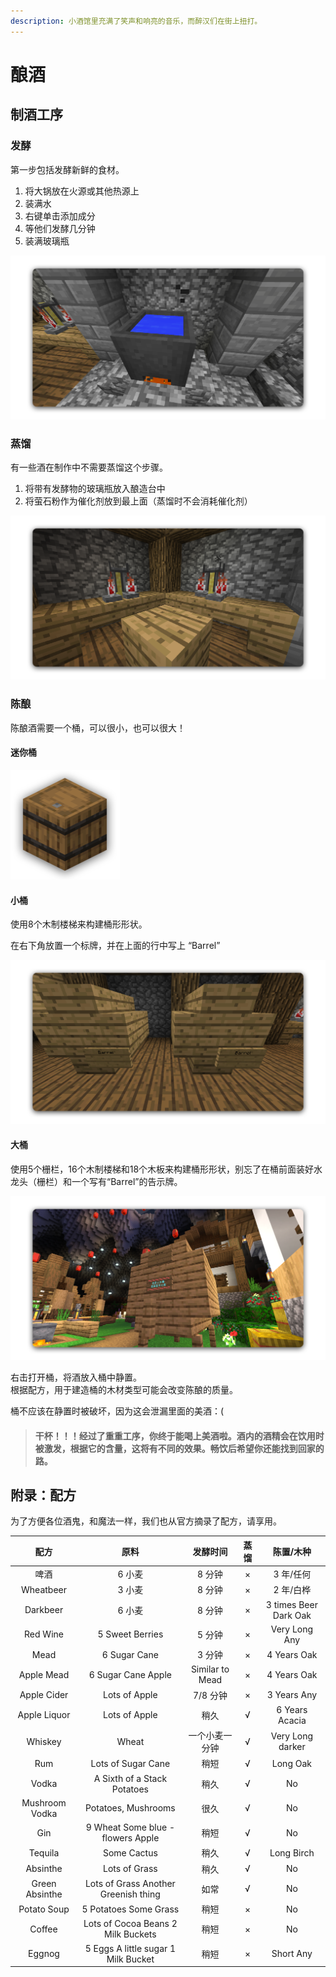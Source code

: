 ```yaml
---
description: 小酒馆里充满了笑声和响亮的音乐，而醉汉们在街上扭打。
---
```


# 酿酒

## 制酒工序

### 发酵

第一步包括发酵新鲜的食材。

1. 将大锅放在火源或其他热源上
2. 装满水
3. 右键单击添加成分
4. 等他们发酵几分钟
5. 装满玻璃瓶

![&#x5982;&#x679C;&#x4F60;&#x60F3;&#x77E5;&#x9053;&#x914D;&#x6599;&#x53D1;&#x9175;&#x7684;&#x65F6;&#x95F4;&#xFF0C;&#x53EF;&#x4EE5;&#x4F7F;&#x7528;&#x65F6;&#x949F;&#x53F3;&#x952E;&#x5927;&#x9505;&#x67E5;&#x770B;&#x3002;](../../.gitbook/assets/1.png)

### 蒸馏

有一些酒在制作中不需要蒸馏这个步骤。

1. 将带有发酵物的玻璃瓶放入酿造台中
2. 将萤石粉作为催化剂放到最上面（蒸馏时不会消耗催化剂）

![](../../.gitbook/assets/2.png)

### 陈酿

陈酿酒需要一个桶，可以很小，也可以很大！

#### 迷你桶

![&#x8FF7;&#x4F60;&#x6876;&#x53EF;&#x4EE5;&#x7528;&#x4E8E;&#x4E00;&#x4E9B;&#x5564;&#x9152;&#x7684;&#x9648;&#x917F;&#xFF0C; &#x53EA;&#x9700;&#x5236;&#x4F5C;&#x548C;&#x653E;&#x7F6E;&#x9152;&#x6876;&#xFF0C;&#x7136;&#x540E;&#x5C06;&#x5564;&#x9152;&#x88C5;&#x597D;&#x653E;&#x8FDB;&#x53BB;&#x5373;&#x53EF;&#x3002;](../../.gitbook/assets/mini.png)

#### 小桶

使用8个木制楼梯来构建桶形形状。

在右下角放置一个标牌，并在上面的行中写上 “Barrel”

![&#x521B;&#x9020;&#x6210;&#x529F;&#x4F1A;&#x63D0;&#x793A;&#x201C;&#x6728;&#x6876;&#x5DF2;&#x521B;&#x9020;&#x201D;&#x3002;](../../.gitbook/assets/3.png)

#### 大桶

使用5个栅栏，16个木制楼梯和18个木板来构建桶形形状，别忘了在桶前面装好水龙头（栅栏）和一个写有“Barrel”的告示牌。

![&#x521B;&#x9020;&#x6210;&#x529F;&#x4F1A;&#x63D0;&#x793A;&#x201C;&#x6728;&#x6876;&#x5DF2;&#x521B;&#x9020;&#x201D;&#x3002;](../../.gitbook/assets/4.png)

右击打开桶，将酒放入桶中静置。  
根据配方，用于建造桶的木材类型可能会改变陈酿的质量。

桶不应该在静置时被破坏，因为这会泄漏里面的美酒：\(

> #### 干杯！！！经过了重重工序，你终于能喝上美酒啦。酒内的酒精会在饮用时被激发，根据它的含量，这将有不同的效果。畅饮后希望你还能找到回家的路。

## 附录：配方

为了方便各位酒鬼，和魔法一样，我们也从官方摘录了配方，请享用。

| 配方 | 原料 | 发酵时间 | 蒸馏 | 陈置/木种 |
| :---: | :---: | :---: | :---: | :---: |
| 啤酒 | 6 小麦 | 8 分钟 | × | 3 年/任何 |
| Wheatbeer | 3 小麦 | 8 分钟 | × | 2 年/白桦 |
| Darkbeer | 6 小麦 | 8 分钟 | × | 3 times Beer Dark Oak |
| Red Wine | 5 Sweet Berries | 5 分钟 | × | Very Long Any |
| Mead | 6 Sugar Cane | 3 分钟 | × | 4 Years Oak |
| Apple Mead | 6 Sugar Cane Apple | Similar to Mead | × | 4 Years Oak |
| Apple Cider | Lots of Apple | 7/8 分钟 | × | 3 Years Any |
| Apple Liquor | Lots of Apple | 稍久 | √ | 6 Years Acacia |
| Whiskey | Wheat | 一个小麦一分钟 | √ | Very Long darker |
| Rum | Lots of Sugar Cane | 稍短 | √ | Long Oak |
| Vodka | A Sixth of a Stack Potatoes | 稍久 | √ | No |
| Mushroom Vodka | Potatoes, Mushrooms | 很久 | √ | No |
| Gin | 9 Wheat Some blue -flowers Apple | 稍短 | √ | No |
| Tequila | Some Cactus | 稍久 | √ | Long Birch |
| Absinthe | Lots of Grass | 稍久 | √ | No |
| Green Absinthe | Lots of Grass Another Greenish thing | 如常 | √ | No |
| Potato Soup | 5 Potatoes Some Grass | 稍短 | × | No |
| Coffee | Lots of Cocoa Beans 2 Milk Buckets | 稍短 | × | No |
| Eggnog | 5 Eggs A little sugar 1 Milk Bucket | 稍短 | × | Short Any |

